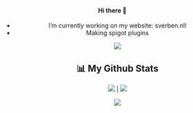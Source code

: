 <h4 align=center>
Hi there 👋
  </h4>

<ul align=center>
  <li>I’m currently working on my website: sverben.nl!</li>
  <li>Making spigot plugins</li>
  </ol>

![](https://github-readme-streak-stats.herokuapp.com/?user=sverben&theme=black-ice&hide_border=true&stroke=0000&background=060A0CD0)

## 📊 My Github Stats

![](https://github-readme-stats.vercel.app/api?username=sverben&show_icons=true&count_private=true&theme=react&hide_border=true&bg_color=0D1117)  |  ![](https://github-readme-stats.vercel.app/api/top-langs/?username=sverben&langs_count=8&count_private=true&layout=compact&theme=react&hide_border=true&bg_color=0D1117)



![](https://activity-graph.herokuapp.com/graph?username=sverben&bg_color=0D1117&color=5BCDEC&line=5BCDEC&point=FFFFFF&hide_border=false)
